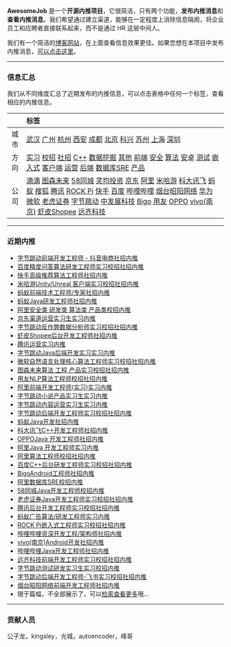 
 

**AwesomeJob** 是一个**开源内推项目**，它很简洁，只有两个功能，**发布内推消息**和**查看内推消息**。我们希望通过建立渠道，能够在一定程度上消除信息隔阂，将企业员工和应聘者直接联系起来，而不是通过 HR 这层中间人。

我们有一个简洁的[博客网站](https://awesomejob.gitee.io/)，在上面查看信息效果更佳。如果您想在本项目中发布内推消息，[可以点击这里](https://wj.qq.com/s2/8043669/40c0)。


--- 
### 信息汇总

我们从不同维度汇总了近期发布的内推信息，可以点击表格中任何一个标签，查看相应的内推信息。

||标签|
|:---:|:---|
|城市|[武汉](https://awesomejob.gitee.io/tags/武汉)	[广州](https://awesomejob.gitee.io/tags/广州)	[杭州](https://awesomejob.gitee.io/tags/杭州)	[西安](https://awesomejob.gitee.io/tags/西安)	[成都](https://awesomejob.gitee.io/tags/成都)	[北京](https://awesomejob.gitee.io/tags/北京)	[科兴](https://awesomejob.gitee.io/tags/科兴)	[苏州](https://awesomejob.gitee.io/tags/苏州)	[上海](https://awesomejob.gitee.io/tags/上海)	[深圳](https://awesomejob.gitee.io/tags/深圳)|
|方向|[实习](https://awesomejob.gitee.io/series/实习)	[校招](https://awesomejob.gitee.io/series/校招)	[社招](https://awesomejob.gitee.io/series/社招)	[C++](https://awesomejob.gitee.io/categories/c++)	[数据挖掘](https://awesomejob.gitee.io/categories/数据挖掘)	[其他](https://awesomejob.gitee.io/categories/其他)	[前端](https://awesomejob.gitee.io/categories/前端)	[安全](https://awesomejob.gitee.io/categories/安全)	[算法](https://awesomejob.gitee.io/categories/算法)	[安卓](https://awesomejob.gitee.io/categories/安卓)	[测试](https://awesomejob.gitee.io/categories/测试)	[嵌入式](https://awesomejob.gitee.io/categories/嵌入式)	[客户端](https://awesomejob.gitee.io/categories/客户端)	[运营](https://awesomejob.gitee.io/categories/运营)	[后端](https://awesomejob.gitee.io/categories/后端)	[数据库SRE](https://awesomejob.gitee.io/categories/数据库sre)	[产品](https://awesomejob.gitee.io/categories/产品)|
|公司|[滴滴](https://awesomejob.gitee.io/tags/滴滴)	[图森未来](https://awesomejob.gitee.io/tags/图森未来)	[58同城](https://awesomejob.gitee.io/tags/58同城)	[灵均投资](https://awesomejob.gitee.io/tags/灵均投资)	[京东](https://awesomejob.gitee.io/tags/京东)	[阿里](https://awesomejob.gitee.io/tags/阿里)	[米哈游](https://awesomejob.gitee.io/tags/米哈游)	[科大讯飞](https://awesomejob.gitee.io/tags/科大讯飞)	[蚂蚁](https://awesomejob.gitee.io/tags/蚂蚁)	[搜狐](https://awesomejob.gitee.io/tags/搜狐)	[腾讯](https://awesomejob.gitee.io/tags/腾讯)	[ROCK Pi](https://awesomejob.gitee.io/tags/rock-pi)	[快手](https://awesomejob.gitee.io/tags/快手)	[百度](https://awesomejob.gitee.io/tags/百度)	[哔哩哔哩](https://awesomejob.gitee.io/tags/哔哩哔哩)	[烟台昭阳网络](https://awesomejob.gitee.io/tags/烟台昭阳网络)	[华为](https://awesomejob.gitee.io/tags/华为)	[微软](https://awesomejob.gitee.io/tags/微软)	[老虎证券](https://awesomejob.gitee.io/tags/老虎证券)	[字节跳动](https://awesomejob.gitee.io/tags/字节跳动)	[中发展科技](https://awesomejob.gitee.io/tags/中发展科技)	[Bigo](https://awesomejob.gitee.io/tags/bigo)	[用友](https://awesomejob.gitee.io/tags/用友)	[OPPO](https://awesomejob.gitee.io/tags/oppo)	[vivo(南京)](https://awesomejob.gitee.io/tags/vivo(南京))	[虾皮Shopee](https://awesomejob.gitee.io/tags/虾皮shopee)	[远齐科技](https://awesomejob.gitee.io/tags/远齐科技)|
--- 

### 近期内推 
- [字节跳动前端开发工程师 - 抖音电商社招内推](https://awesomejob.gitee.io/posts/jobs/job_61)
- [百度精度问答算法研发工程师实习校招社招内推](https://awesomejob.gitee.io/posts/jobs/job_60)
- [快手高级推荐算法工程师社招内推](https://awesomejob.gitee.io/posts/jobs/job_59)
- [米哈游Unity/Unreal 客户端实习校招社招内推](https://awesomejob.gitee.io/posts/jobs/job_58)
- [蚂蚁前端技术工程师/专家社招内推](https://awesomejob.gitee.io/posts/jobs/job_57)
- [蚂蚁Java研发工程师社招内推](https://awesomejob.gitee.io/posts/jobs/job_56)
- [阿里安全类  研发类  算法类  产品类校招内推](https://awesomejob.gitee.io/posts/jobs/job_55)
- [京东渠道运营实习生实习内推](https://awesomejob.gitee.io/posts/jobs/job_54)
- [字节跳动反作弊数据分析师实习校招社招内推](https://awesomejob.gitee.io/posts/jobs/job_53)
- [虾皮Shopee后台开发工程师社招内推](https://awesomejob.gitee.io/posts/jobs/job_52)
- [腾讯运营实习内推](https://awesomejob.gitee.io/posts/jobs/job_51)
- [字节跳动Java后端开发实习实习内推](https://awesomejob.gitee.io/posts/jobs/job_50)
- [微软自然语言处理核心算法工程师实习校招社招内推](https://awesomejob.gitee.io/posts/jobs/job_49)
- [图森未来算法 工程 产品实习校招社招内推](https://awesomejob.gitee.io/posts/jobs/job_48)
- [用友NLP算法工程师校招社招内推](https://awesomejob.gitee.io/posts/jobs/job_47)
- [阿里前端开发工程师(实习)实习内推](https://awesomejob.gitee.io/posts/jobs/job_46)
- [字节跳动小说产品实习生实习内推](https://awesomejob.gitee.io/posts/jobs/job_45)
- [字节跳动内容运营实习生实习内推](https://awesomejob.gitee.io/posts/jobs/job_44)
- [字节跳动后端开发工程师实习校招社招内推](https://awesomejob.gitee.io/posts/jobs/job_43)
- [蚂蚁Java开发社招内推](https://awesomejob.gitee.io/posts/jobs/job_42)
- [科大讯飞C++开发工程师社招内推](https://awesomejob.gitee.io/posts/jobs/job_41)
- [OPPOJava 开发工程师社招内推](https://awesomejob.gitee.io/posts/jobs/job_40)
- [阿里Java 开发工程师实习内推](https://awesomejob.gitee.io/posts/jobs/job_39)
- [阿里算法工程师校招社招内推](https://awesomejob.gitee.io/posts/jobs/job_38)
- [百度C++后台研发工程师实习校招社招内推](https://awesomejob.gitee.io/posts/jobs/job_37)
- [BigoAndroid工程师社招内推](https://awesomejob.gitee.io/posts/jobs/job_36)
- [阿里数据库SRE校招内推](https://awesomejob.gitee.io/posts/jobs/job_35)
- [58同城Java开发工程师校招内推](https://awesomejob.gitee.io/posts/jobs/job_34)
- [老虎证券Java开发工程师实习校招社招内推](https://awesomejob.gitee.io/posts/jobs/job_33)
- [腾讯后台开发工程师实习校招社招内推](https://awesomejob.gitee.io/posts/jobs/job_32)
- [蚂蚁广告算法/研发工程师实习内推](https://awesomejob.gitee.io/posts/jobs/job_31)
- [ROCK Pi嵌入式工程师实习校招社招内推](https://awesomejob.gitee.io/posts/jobs/job_30)
- [哔哩哔哩资深开发工程/架构师社招内推](https://awesomejob.gitee.io/posts/jobs/job_29)
- [vivo(南京)Android开发社招内推](https://awesomejob.gitee.io/posts/jobs/job_28)
- [哔哩哔哩Java开发工程师社招内推](https://awesomejob.gitee.io/posts/jobs/job_27)
- [远齐科技前端开发工程师实习校招社招内推](https://awesomejob.gitee.io/posts/jobs/job_26)
- [字节跳动测试研发实习生实习校招内推](https://awesomejob.gitee.io/posts/jobs/job_25)
- [字节跳动后端开发工程师-飞书实习校招社招内推](https://awesomejob.gitee.io/posts/jobs/job_24)
- [烟台昭阳网络前端开发工程师社招内推](https://awesomejob.gitee.io/posts/jobs/job_23)
- 限于篇幅，不全部展示了，可以[检索查看更多](https://awesomejob.gitee.io/)哦...
--- 
### 贡献人员
公子龙，kingsley，光城，autoencoder，峰哥